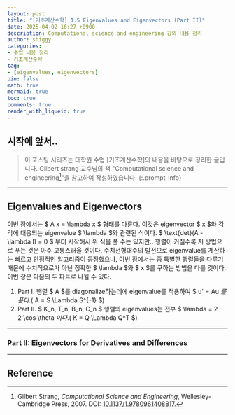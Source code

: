 ```yaml
---
layout: post
title: "[기초계산수학] 1.5 Eigenvalues and Eigenvectors (Part II)"
date: 2025-04-02 16:27 +0900
description: Computational science and engineering 강의 내용 정리
author: shiggy
categories:
- 수업 내용 정리
- 기초계산수학
tag:
- [eigenvalues, eigenvectors]
pin: false
math: true
mermaid: true
toc: true
comments: true
render_with_liqueid: true
---
```


## 시작에 앞서..
> 이 포스팅 시리즈는 대학원 수업 [기초계산수학]의 내용을 바탕으로 정리한 글입니다. Gilbert strang 교수님의 책 "Computational science and engineering[^1]"을 참고하여 작성하였습니다.
{:.prompt-info}

---

## Eigenvalues and Eigenvectors

이번 장에서는 $ A x = \lambda x $ 형태를 다룬다. 이것은 eigenvector $ x $와 각각에 대응되는 eigenvalue $ \lambda $와 관련된 식이다. $ \text{det}(A - \lambda I) = 0 $ 부터 시작해서 위 식을 풀 수는 있지만.. 행렬이 커질수록 저 방법으로 푸는 것은 아주 고통스러울 것이다. 수치선형대수의 발전으로 eigenvalue를 계산하는 빠르고 안정적인 알고리즘이 등장했으나, 이번 장에서는 좀 특별한 행렬들을 다루기 때문에 수치적으로가 아닌 정확한 $ \lambda $와 $ x $를 구하는 방법을 다를 것이다. 이번 장은 다음의 두 파트로 나뉠 수 있다.

1. Part I. 행렬 $ A $를 diagonalize하는데에 eigenvalue를 적용하여 $ u' = Au $를 푼다. ($ A = S \Lambda S^{-1} $)
2. Part II. $ K_n, T_n, B_n, C_n $ 행렬의 eigenvalues는 전부 $ \lambda = 2 - 2 \cos \theta $이다. ($ K = Q \Lambda Q^T $)

---

### Part II: Eigenvectors for Derivatives and Differences 

---
## Reference
[^1]: Gilbert Strang, *Computational Science and Engineering*, Wellesley-Cambridge Press, 2007. DOI: [10.1137/1.9780961408817](https://epubs.siam.org/doi/abs/10.1137/1.9780961408817).
